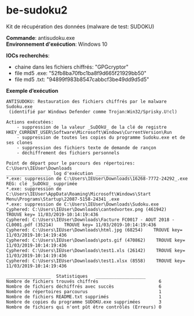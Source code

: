 # be-sudoku2
Kit de récupération des données (malware de test: SUDOKU)

__Commande__: antisudoku.exe  
__Environnement d'exécution__: Windows 10  

__IOCs recherchés__:  
-  chaine dans les fichiers chiffrés: "GPGcryptor"  
-  file md5 .exe: "52fb8ba70fbc1ba8f9d665f21929bb50"  
-  file md5 .txt: "94899f983b8547cabbcf3be49dd9d5d5"  

__Exemple d’exécution__ 
~~~
ANTISUDOKU: Restauration des fichiers chiffrés par le malware Sudoku.exe  
 (identifié par Windows Defender comme Trojan:Win32/Sprisky.U!cl)

Actions exécutées:
    - suppression de la valeur _SuDOkU_ de la clé de registre HKEY_CURRENT_USER\Software\Microsoft\Windows\CurrentVersion\Run
    - suppression de toutes les copies du programme Sudoku.exe et de ses clones
    - suppression des fichiers texte de demande de rançon
    - déchiffrement des fichiers personnels

Point de départ pour le parcours des répertoires: C:\Users\IEUser\Downloads
_________________ log d'exécution ___________________
*.exe: suppression de C:\Users\IEUser\Downloads\16268-7772-24292_.exe
REG: clé _SuDOkU_ supprimée
*.exe: suppression de C:\Users\IEUser\AppData\Roaming\Microsoft\Windows\Start Menu\Programs\Startup\22087-5158-24341_.exe
*.exe: suppression de C:\Users\IEUser\Downloads\Sudoku.exe
Cyphered: C:\Users\IEUser\Downloads\cantedvortex.png (461942)    TROUVE key= 11/03/2019-10:14:19:436
Cyphered: C:\Users\IEUser\Downloads\Facture FC0017 - AOUT 2018 - CL0001.pdf (35214)    TROUVE key= 11/03/2019-10:14:19:436
Cyphered: C:\Users\IEUser\Downloads\html.jpg (68254)    TROUVE key= 11/03/2019-10:14:19:436
Cyphered: C:\Users\IEUser\Downloads\pots.gif (470862)    TROUVE key= 11/03/2019-10:14:19:436
Cyphered: C:\Users\IEUser\Downloads\test1.xls (26142)    TROUVE key= 11/03/2019-10:14:19:436
Cyphered: C:\Users\IEUser\Downloads\test1.xlsx (8558)    TROUVE key= 11/03/2019-10:14:19:436

_________________  Statistiques   ___________________
Nombre de fichiers trouvés chiffrés                       6
Nombre de fichiers déchiffrés avec succès                 6
Nombre de répertoires parcourus                           1
Nombre de fichiers README.txt supprimés                   1
Nombre de copies du programme SUDOKU.exe supprimées       3
Nombre de fichiers qui n'ont pût être contrôlés (Erreurs) 0
~~~
